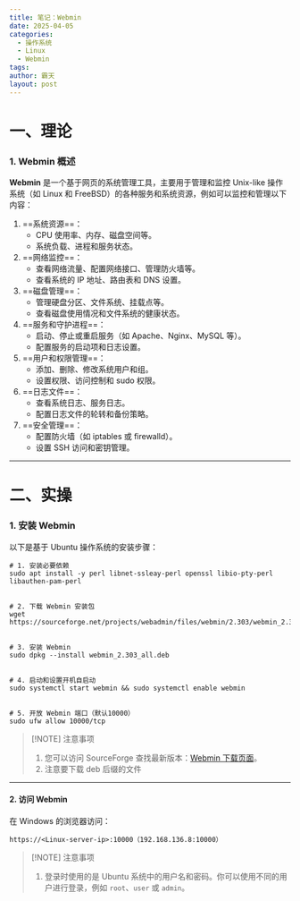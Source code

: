 ```yaml
---
title: 笔记：Webmin
date: 2025-04-05
categories:
  - 操作系统
  - Linux
  - Webmin
tags: 
author: 霸天
layout: post
---
```

# 一、理论

### 1. Webmin 概述

**Webmin** 是一个基于网页的系统管理工具，主要用于管理和监控 Unix-like 操作系统（如 Linux 和 FreeBSD）的各种服务和系统资源，例如可以监控和管理以下内容：
1. ==系统资源==：
    - CPU 使用率、内存、磁盘空间等。
    - 系统负载、进程和服务状态。
2. ==网络监控==：
    - 查看网络流量、配置网络接口、管理防火墙等。
    - 查看系统的 IP 地址、路由表和 DNS 设置。
3. ==磁盘管理==：
    - 管理硬盘分区、文件系统、挂载点等。
    - 查看磁盘使用情况和文件系统的健康状态。
4. ==服务和守护进程==：
    - 启动、停止或重启服务（如 Apache、Nginx、MySQL 等）。
    - 配置服务的启动项和日志设置。
5. ==用户和权限管理==：
    - 添加、删除、修改系统用户和组。
    - 设置权限、访问控制和 sudo 权限。
6. ==日志文件==：
    - 查看系统日志、服务日志。
    - 配置日志文件的轮转和备份策略。
7. ==安全管理==：
    - 配置防火墙（如 iptables 或 firewalld）。
    - 设置 SSH 访问和密钥管理。

---


# 二、实操

### 1. 安装 Webmin

以下是基于 Ubuntu 操作系统的安装步骤：
```
# 1. 安装必要依赖
sudo apt install -y perl libnet-ssleay-perl openssl libio-pty-perl libauthen-pam-perl


# 2. 下载 Webmin 安装包
wget https://sourceforge.net/projects/webadmin/files/webmin/2.303/webmin_2.303_all.deb


# 3. 安装 Webmin
sudo dpkg --install webmin_2.303_all.deb


# 4. 启动和设置开机自启动
sudo systemctl start webmin && sudo systemctl enable webmin


# 5. 开放 Webmin 端口（默认10000）
sudo ufw allow 10000/tcp       
```

> [!NOTE] 注意事项
> 1. 您可以访问 SourceForge 查找最新版本：[Webmin 下载页面](https://sourceforge.net/projects/webadmin/files/)。
> 2. 注意要下载 deb 后缀的文件

---


#### 2. 访问 Webmin

在 Windows 的浏览器访问：
```
https://<Linux-server-ip>:10000（192.168.136.8:10000）
```

> [!NOTE] 注意事项
> 1. 登录时使用的是 Ubuntu 系统中的用户名和密码。你可以使用不同的用户进行登录，例如 `root`、`user` 或 `admin`。




